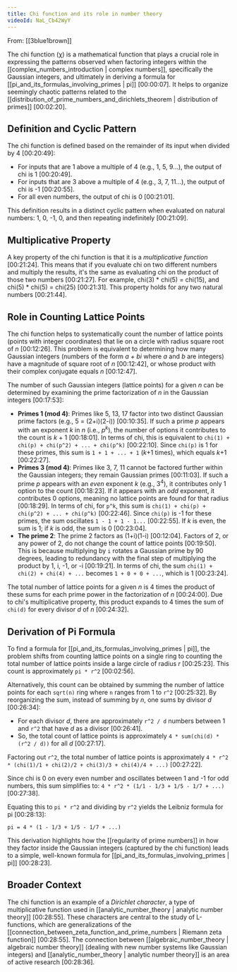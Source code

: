 ```yaml
---
title: Chi function and its role in number theory
videoId: NaL_Cb42WyY
---
```


From: [[3blue1brown]] <br/> 

The chi function (χ) is a mathematical function that plays a crucial role in expressing the patterns observed when factoring integers within the [[complex_numbers_introduction | complex numbers]], specifically the Gaussian integers, and ultimately in deriving a formula for [[pi_and_its_formulas_involving_primes | pi]] <a class="yt-timestamp" data-t="00:00:07">[00:00:07]</a>. It helps to organize seemingly chaotic patterns related to the [[distribution_of_prime_numbers_and_dirichlets_theorem | distribution of primes]] <a class="yt-timestamp" data-t="00:02:20">[00:02:20]</a>.

## Definition and Cyclic Pattern

The chi function is defined based on the remainder of its input when divided by 4 <a class="yt-timestamp" data-t="00:20:49">[00:20:49]</a>:
*   For inputs that are 1 above a multiple of 4 (e.g., 1, 5, 9...), the output of chi is 1 <a class="yt-timestamp" data-t="00:20:49">[00:20:49]</a>.
*   For inputs that are 3 above a multiple of 4 (e.g., 3, 7, 11...), the output of chi is -1 <a class="yt-timestamp" data-t="00:20:55">[00:20:55]</a>.
*   For all even numbers, the output of chi is 0 <a class="yt-timestamp" data-t="00:21:01">[00:21:01]</a>.

This definition results in a distinct cyclic pattern when evaluated on natural numbers: 1, 0, -1, 0, and then repeating indefinitely <a class="yt-timestamp" data-t="00:21:09">[00:21:09]</a>.

## Multiplicative Property

A key property of the chi function is that it is a *multiplicative function* <a class="yt-timestamp" data-t="00:21:24">[00:21:24]</a>. This means that if you evaluate chi on two different numbers and multiply the results, it's the same as evaluating chi on the product of those two numbers <a class="yt-timestamp" data-t="00:21:27">[00:21:27]</a>. For example, chi(3) * chi(5) = chi(15), and chi(5) * chi(5) = chi(25) <a class="yt-timestamp" data-t="00:21:31">[00:21:31]</a>. This property holds for any two natural numbers <a class="yt-timestamp" data-t="00:21:44">[00:21:44]</a>.

## Role in Counting Lattice Points

The chi function helps to systematically count the number of lattice points (points with integer coordinates) that lie on a circle with radius square root of *n* <a class="yt-timestamp" data-t="00:12:26">[00:12:26]</a>. This problem is equivalent to determining how many Gaussian integers (numbers of the form *a + bi* where *a* and *b* are integers) have a magnitude of square root of *n* <a class="yt-timestamp" data-t="00:12:42">[00:12:42]</a>, or whose product with their complex conjugate equals *n* <a class="yt-timestamp" data-t="00:12:47">[00:12:47]</a>.

The number of such Gaussian integers (lattice points) for a given *n* can be determined by examining the prime factorization of *n* in the Gaussian integers <a class="yt-timestamp" data-t="00:17:53">[00:17:53]</a>:
*   **Primes 1 (mod 4)**: Primes like 5, 13, 17 factor into two distinct Gaussian prime factors (e.g., 5 = (2+i)(2-i)) <a class="yt-timestamp" data-t="00:10:35">[00:10:35]</a>. If such a prime *p* appears with an exponent *k* in *n* (i.e., *p<sup>k</sup>*), the number of options it contributes to the count is *k* + 1 <a class="yt-timestamp" data-t="00:18:01">[00:18:01]</a>. In terms of chi, this is equivalent to `chi(1) + chi(p) + chi(p^2) + ... + chi(p^k)` <a class="yt-timestamp" data-t="00:22:10">[00:22:10]</a>. Since `chi(p)` is 1 for these primes, this sum is `1 + 1 + ... + 1` (*k*+1 times), which equals *k*+1 <a class="yt-timestamp" data-t="00:22:27">[00:22:27]</a>.
*   **Primes 3 (mod 4)**: Primes like 3, 7, 11 cannot be factored further within the Gaussian integers; they remain Gaussian primes <a class="yt-timestamp" data-t="00:11:03">[00:11:03]</a>. If such a prime *p* appears with an *even* exponent *k* (e.g., 3<sup>4</sup>), it contributes only 1 option to the count <a class="yt-timestamp" data-t="00:18:23">[00:18:23]</a>. If it appears with an *odd* exponent, it contributes 0 options, meaning no lattice points are found for that radius <a class="yt-timestamp" data-t="00:18:29">[00:18:29]</a>. In terms of chi, for `p^k`, this sum is `chi(1) + chi(p) + chi(p^2) + ... + chi(p^k)` <a class="yt-timestamp" data-t="00:22:46">[00:22:46]</a>. Since `chi(p)` is -1 for these primes, the sum oscillates `1 - 1 + 1 - 1...` <a class="yt-timestamp" data-t="00:22:55">[00:22:55]</a>. If *k* is even, the sum is 1; if *k* is odd, the sum is 0 <a class="yt-timestamp" data-t="00:23:04">[00:23:04]</a>.
*   **The prime 2**: The prime 2 factors as (1+i)(1-i) <a class="yt-timestamp" data-t="00:12:04">[00:12:04]</a>. Factors of 2, or any power of 2, do not change the count of lattice points <a class="yt-timestamp" data-t="00:19:50">[00:19:50]</a>. This is because multiplying by `i` rotates a Gaussian prime by 90 degrees, leading to redundancy with the final step of multiplying the product by 1, i, -1, or -i <a class="yt-timestamp" data-t="00:19:21">[00:19:21]</a>. In terms of chi, the sum `chi(1) + chi(2) + chi(4) + ...` becomes `1 + 0 + 0 + ...`, which is 1 <a class="yt-timestamp" data-t="00:23:24">[00:23:24]</a>.

The total number of lattice points for a given *n* is 4 times the product of these sums for each prime power in the factorization of *n* <a class="yt-timestamp" data-t="00:24:00">[00:24:00]</a>. Due to chi's multiplicative property, this product expands to 4 times the sum of `chi(d)` for every divisor *d* of *n* <a class="yt-timestamp" data-t="00:24:32">[00:24:32]</a>.

## Derivation of Pi Formula

To find a formula for [[pi_and_its_formulas_involving_primes | pi]], the problem shifts from counting lattice points on a single ring to counting the total number of lattice points inside a large circle of radius *r* <a class="yt-timestamp" data-t="00:25:23">[00:25:23]</a>. This count is approximately `pi * r^2` <a class="yt-timestamp" data-t="00:02:56">[00:02:56]</a>.

Alternatively, this count can be obtained by summing the number of lattice points for each `sqrt(n)` ring where `n` ranges from 1 to `r^2` <a class="yt-timestamp" data-t="00:25:32">[00:25:32]</a>. By reorganizing the sum, instead of summing by *n*, one sums by divisor *d* <a class="yt-timestamp" data-t="00:26:34">[00:26:34]</a>:

*   For each divisor *d*, there are approximately `r^2 / d` numbers between 1 and `r^2` that have *d* as a divisor <a class="yt-timestamp" data-t="00:26:41">[00:26:41]</a>.
*   So, the total count of lattice points is approximately `4 * sum(chi(d) * (r^2 / d))` for all *d* <a class="yt-timestamp" data-t="00:27:17">[00:27:17]</a>.

Factoring out `r^2`, the total number of lattice points is approximately `4 * r^2 * (chi(1)/1 + chi(2)/2 + chi(3)/3 + chi(4)/4 + ...)` <a class="yt-timestamp" data-t="00:27:22">[00:27:22]</a>.

Since chi is 0 on every even number and oscillates between 1 and -1 for odd numbers, this sum simplifies to:
`4 * r^2 * (1/1 - 1/3 + 1/5 - 1/7 + ...)` <a class="yt-timestamp" data-t="00:27:38">[00:27:38]</a>.

Equating this to `pi * r^2` and dividing by `r^2` yields the Leibniz formula for pi <a class="yt-timestamp" data-t="00:28:13">[00:28:13]</a>:

```
pi = 4 * (1 - 1/3 + 1/5 - 1/7 + ...)
```

This derivation highlights how the [[regularity of prime numbers]] in how they factor inside the Gaussian integers (captured by the chi function) leads to a simple, well-known formula for [[pi_and_its_formulas_involving_primes | pi]] <a class="yt-timestamp" data-t="00:28:23">[00:28:23]</a>.

## Broader Context

The chi function is an example of a *Dirichlet character*, a type of multiplicative function used in [[analytic_number_theory | analytic number theory]] <a class="yt-timestamp" data-t="00:28:55">[00:28:55]</a>. These characters are central to the study of L-functions, which are generalizations of the [[connection_between_zeta_function_and_prime_numbers | Riemann zeta function]] <a class="yt-timestamp" data-t="00:28:55">[00:28:55]</a>. The connection between [[algebraic_number_theory | algebraic number theory]] (dealing with new number systems like Gaussian integers) and [[analytic_number_theory | analytic number theory]] is an area of active research <a class="yt-timestamp" data-t="00:28:36">[00:28:36]</a>.
